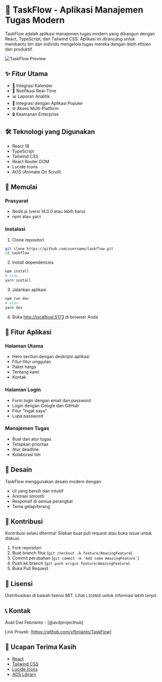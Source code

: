 # 🚀 TaskFlow - Aplikasi Manajemen Tugas Modern

TaskFlow adalah aplikasi manajemen tugas modern yang dibangun dengan React, TypeScript, dan Tailwind CSS. Aplikasi ini dirancang untuk membantu tim dan individu mengelola tugas mereka dengan lebih efisien dan produktif.

![TaskFlow Preview](https://via.placeholder.com/800x400?text=TaskFlow+Preview)

## ✨ Fitur Utama

- 📅 Integrasi Kalender
- 🔔 Notifikasi Real-Time
- 📊 Laporan Analitik
- 🔄 Integrasi dengan Aplikasi Populer
- 🌐 Akses Multi-Platform
- 🔒 Keamanan Enterprise

## 🛠️ Teknologi yang Digunakan

- React 18
- TypeScript
- Tailwind CSS
- React Router DOM
- Lucide Icons
- AOS (Animate On Scroll)

## 🚀 Memulai

### Prasyarat

- Node.js (versi 14.0.0 atau lebih baru)
- npm atau yarn

### Instalasi

1. Clone repositori
```bash
git clone https://github.com/username/taskflow.git
cd taskflow
```

2. Install dependencies
```bash
npm install
# atau
yarn install
```

3. Jalankan aplikasi
```bash
npm run dev
# atau
yarn dev
```

4. Buka [http://localhost:5173](http://localhost:5173) di browser Anda

## 📱 Fitur Aplikasi

### Halaman Utama
- Hero section dengan deskripsi aplikasi
- Fitur-fitur unggulan
- Paket harga
- Tentang kami
- Kontak

### Halaman Login
- Form login dengan email dan password
- Login dengan Google dan GitHub
- Fitur "Ingat saya"
- Lupa password

### Manajemen Tugas
- Buat dan atur tugas
- Tetapkan prioritas
- Atur deadline
- Kolaborasi tim

## 🎨 Desain

TaskFlow menggunakan desain modern dengan:
- UI yang bersih dan intuitif
- Animasi smooth
- Responsif di semua perangkat
- Tema gelap/terang

## 🤝 Kontribusi

Kontribusi selalu diterima! Silakan buat pull request atau buka issue untuk diskusi.

1. Fork repositori
2. Buat branch fitur (`git checkout -b feature/AmazingFeature`)
3. Commit perubahan (`git commit -m 'Add some AmazingFeature'`)
4. Push ke branch (`git push origin feature/AmazingFeature`)
5. Buka Pull Request

## 📝 Lisensi

Distribusikan di bawah lisensi MIT. Lihat `LICENSE` untuk informasi lebih lanjut.

## 📞 Kontak

Avail Dwi Febrianto - [@avdprojecthub]

Link Proyek: [https://github.com/xfbriianto/TaskFlow]

## 🙏 Ucapan Terima Kasih

- [React](https://reactjs.org/)
- [Tailwind CSS](https://tailwindcss.com/)
- [Lucide Icons](https://lucide.dev/)
- [AOS Library](https://michalsnik.github.io/aos/)
